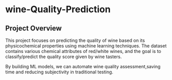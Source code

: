 # wine-Quality-Prediction
## Project Overview

This project focuses on predicting the quality of wine based on its physicochemical properties using machine learning techniques.
The dataset contains various chemical attributes of red/white wines, and the goal is to classify/predict the quality score given by wine tasters.

By building ML models, we can automate wine quality assessment,saving time and reducing subjectivity in traditional testing.
